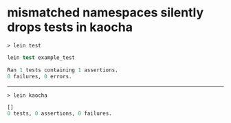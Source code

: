 # mismatched namespaces silently drops tests in kaocha

```
> lein test
```

```clojure
lein test example_test

Ran 1 tests containing 1 assertions.
0 failures, 0 errors.
```

---

```
> lein kaocha
```

```clojure
[]
0 tests, 0 assertions, 0 failures.
```